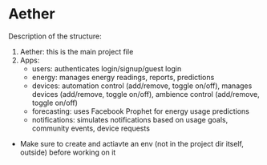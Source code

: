 # Aether

Description of the structure:
1. Aether: this is the main project file
2. Apps: 
    - users: authenticates login/signup/guest login
    - energy:  manages energy readings, reports, predictions
    - devices: automation control (add/remove, toggle on/off), manages devices (add/remove, toggle on/off), ambience control (add/remove, toggle on/off)
    - forecasting: uses Facebook Prophet for energy usage predictions
    - notifications: simulates notifications based on usage goals, community events, device requests


* Make sure to create and actiavte an env (not in the project dir itself, outside) before working on it